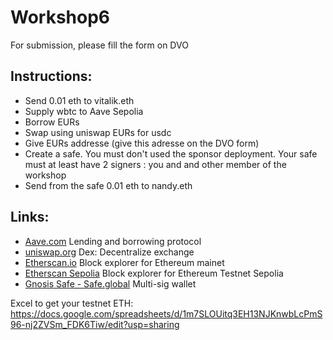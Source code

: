 # Workshop6

For submission, please fill the form on DVO

## Instructions:


- Send 0.01 eth to vitalik.eth
- Supply wbtc to Aave Sepolia
- Borrow EURs
- Swap using uniswap EURs for usdc
- Give EURs addresse (give this adresse on the DVO form)
- Create a safe. You must don't used the sponsor deployment. Your safe must at least have 2 signers : you and and other member of the workshop
- Send from the safe 0.01 eth to nandy.eth

## Links:
- [Aave.com](https://aave.com/) Lending and borrowing protocol
- [uniswap.org](https://uniswap.org) Dex: Decentralize exchange
- [Etherscan.io](https://etherscan.io) Block explorer for Ethereum mainet
- [Etherscan Sepolia](https://sepolia.etherscan.io/) Block explorer for Ethereum Testnet Sepolia
- [Gnosis Safe - Safe.global](https://safe.global) Multi-sig wallet

Excel to get your testnet ETH: https://docs.google.com/spreadsheets/d/1m7SLOUitq3EH13NJKnwbLcPmS96-nj2ZVSm_FDK6Tiw/edit?usp=sharing

